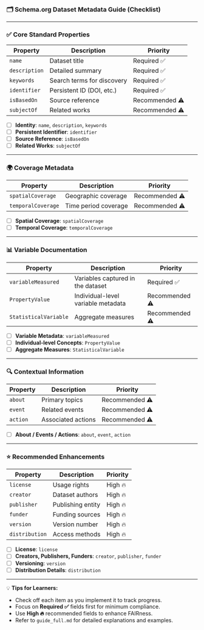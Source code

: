 ### 🗂️ Schema.org Dataset Metadata Guide (Checklist)

---
### ✅ Core Standard Properties
| Property | Description | Priority |
|----------|------------|----------|
| `name` | Dataset title | Required ✅ |
| `description` | Detailed summary | Required ✅ |
| `keywords` | Search terms for discovery | Required ✅ |
| `identifier` | Persistent ID (DOI, etc.) | Required ✅ |
| `isBasedOn` | Source reference | Recommended ⚠️ |
| `subjectOf` | Related works | Recommended ⚠️ |

- [ ] **Identity**: `name`, `description`, `keywords`  
- [ ] **Persistent Identifier**: `identifier`  
- [ ] **Source Reference**: `isBasedOn`  
- [ ] **Related Works**: `subjectOf`  

---

### 🌍 Coverage Metadata
| Property | Description | Priority |
|----------|------------|----------|
| `spatialCoverage` | Geographic coverage | Recommended ⚠️ |
| `temporalCoverage` | Time period coverage | Recommended ⚠️ |

- [ ] **Spatial Coverage**: `spatialCoverage`  
- [ ] **Temporal Coverage**: `temporalCoverage`  

---

### 📊 Variable Documentation
| Property | Description | Priority |
|----------|------------|----------|
| `variableMeasured` | Variables captured in the dataset | Required ✅ |
| `PropertyValue` | Individual-level variable metadata | Recommended ⚠️ |
| `StatisticalVariable` | Aggregate measures | Recommended ⚠️ |

- [ ] **Variable Metadata**: `variableMeasured`  
- [ ] **Individual-level Concepts**: `PropertyValue`  
- [ ] **Aggregate Measures**: `StatisticalVariable`  

---

### 🔍 Contextual Information
| Property | Description | Priority |
|----------|------------|----------|
| `about` | Primary topics | Recommended ⚠️ |
| `event` | Related events | Recommended ⚠️ |
| `action` | Associated actions | Recommended ⚠️ |

- [ ] **About / Events / Actions**: `about`, `event`, `action`  

---

### ⭐ Recommended Enhancements
| Property | Description | Priority |
|----------|------------|----------|
| `license` | Usage rights | High 🔥 |
| `creator` | Dataset authors | High 🔥 |
| `publisher` | Publishing entity | High 🔥 |
| `funder` | Funding sources | High 🔥 |
| `version` | Version number | High 🔥 |
| `distribution` | Access methods | High 🔥 |

- [ ] **License**: `license`  
- [ ] **Creators, Publishers, Funders**: `creator`, `publisher`, `funder`  
- [ ] **Versioning**: `version`  
- [ ] **Distribution Details**: `distribution`  

---

💡 **Tips for Learners:**
- Check off each item as you implement it to track progress.  
- Focus on **Required ✅** fields first for minimum compliance.  
- Use **High 🔥** recommended fields to enhance FAIRness.  
- Refer to `guide_full.md` for detailed explanations and examples.
